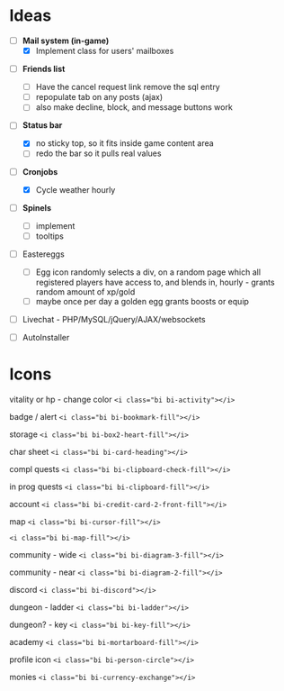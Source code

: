 # **Ideas**

- [ ] **Mail system (in-game)**
  * [X] Implement class for users' mailboxes

* [ ] **Friends list**
  * [ ] Have the cancel request link remove the sql entry
  * [ ] repopulate tab on any posts (ajax)
  * [ ] also make decline, block, and message buttons work

* [ ] **Status bar**
  * [X] no sticky top, so it fits inside game content area
  * [ ] redo the bar so it pulls real values

* [ ] **Cronjobs**
  * [X] Cycle weather hourly

* [ ] **Spinels**
  * [ ] implement
  * [ ] tooltips

* [ ] Eastereggs
  * [ ] Egg icon randomly selects a div, on a random page which all registered
        players have access to, and blends in, hourly - grants random amount of
        xp/gold
  * [ ] maybe once per day a golden egg grants boosts or equip

* [ ] Livechat - PHP/MySQL/jQuery/AJAX/websockets

* [ ] AutoInstaller


# Icons

  vitality or hp - change color
`<i class="bi bi-activity"></i>`

  badge / alert
`<i class="bi bi-bookmark-fill"></i>`

  storage
`<i class="bi bi-box2-heart-fill"></i>`

  char sheet
`<i class="bi bi-card-heading"></i>`

  compl quests
`<i class="bi bi-clipboard-check-fill"></i>`

  in prog quests
`<i class="bi bi-clipboard-fill"></i>`

  account
`<i class="bi bi-credit-card-2-front-fill"></i>`

  map
`<i class="bi bi-cursor-fill"></i>`

`<i class="bi bi-map-fill"></i>`

  community - wide
`<i class="bi bi-diagram-3-fill"></i>`

  community - near
`<i class="bi bi-diagram-2-fill"></i>`

  discord
`<i class="bi bi-discord"></i>`

  dungeon - ladder
`<i class="bi bi-ladder"></i>`

  dungeon? - key
`<i class="bi bi-key-fill"></i>`

  academy
`<i class="bi bi-mortarboard-fill"></i>`

  profile icon
`<i class="bi bi-person-circle"></i>`

  monies
`<i class="bi bi-currency-exchange"></i>`